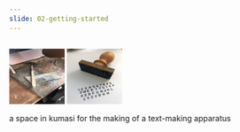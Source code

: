 ```yaml
---
slide: 02-getting-started
---
```


## 

<img src="/assets/img/stamp1.jpeg" alt="" style="height: 100px; width:100px;"/>
<img src="/assets/img/stamp2.jpeg" alt="" style="height: 100px; width:100px;"/>

a space in kumasi for the making of a text-making apparatus